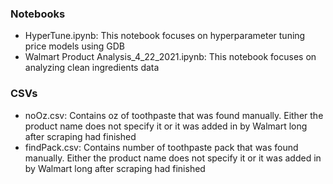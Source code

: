 ### Notebooks
* HyperTune.ipynb: This notebook focuses on hyperparameter tuning price models using GDB
* Walmart Product Analysis_4_22_2021.ipynb: This notebook focuses on analyzing clean ingredients data

### CSVs
* noOz.csv: Contains oz of toothpaste that was found manually. Either the product name does not specify it or it was 
added in by Walmart long after scraping had finished
* findPack.csv: Contains number of toothpaste pack that was found manually. Either the product name does not specify it or it was 
added in by Walmart long after scraping had finished
